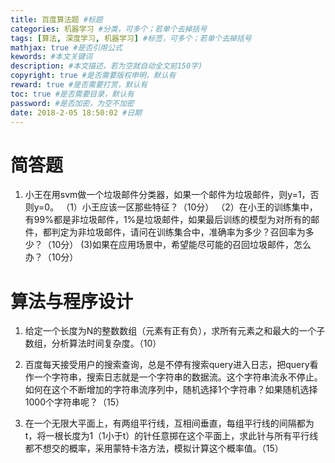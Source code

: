 ```yaml
---
title: 百度算法题 #标题
categories: 机器学习 #分类，可多个；若单个去掉括号
tags: [算法, 深度学习, 机器学习] #标签，可多个；若单个去掉括号
mathjax: true #是否引用公式
kewords: #本文关键词
description: #本文描述，若为空就自动全文前150字)
copyright: true #是否需要版权申明，默认有
reward: true #是否需要打赏，默认有
toc: true #是否需要目录，默认有
password: #是否加密，为空不加密
date: 2018-2-05 18:50:02 #日期
---
```



# 简答题
1. 小王在用svm做一个垃圾邮件分类器，如果一个邮件为垃圾邮件，则y=1，否则y=0。
   （1）小王应该一区那些特征？（10分）
   （2）在小王的训练集中，有99%都是非垃圾邮件，1%是垃圾邮件，如果最后训练的模型为对所有的邮件，都判定为非垃圾邮件，请问在训练集合中，准确率为多少？召回率为多少？（10分）
    (3)如果在应用场景中，希望能尽可能的召回垃圾邮件，怎么办？（10分）

# 算法与程序设计
1. 给定一个长度为N的整数数组（元素有正有负），求所有元素之和最大的一个子数组，分析算法时间复杂度。（10）

2. 百度每天接受用户的搜索查询，总是不停有搜索query进入日志，把query看作一个字符串，搜索日志就是一个字符串的数据流。这个字符串流永不停止。如何在这个不断增加的字符串流序列中，随机选择1个字符串？如果随机选择1000个字符串呢？（15）

3. 在一个无限大平面上，有两组平行线，互相间垂直，每组平行线的间隔都为t，将一根长度为1（1小于t）的针任意掷在这个平面上，求此针与所有平行线都不想交的概率，采用蒙特卡洛方法，模拟计算这个概率值。（15）



































